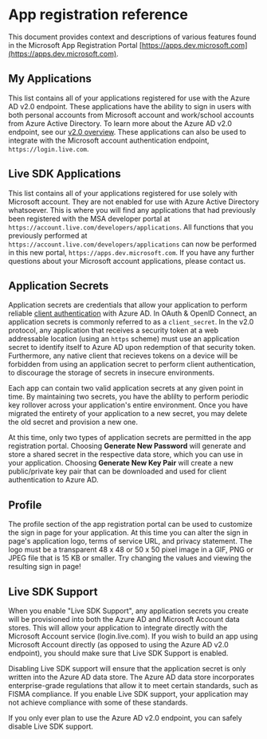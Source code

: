 <properties
	pageTitle="App Registration Portal Help Topics | Microsoft Azure"
	description="A description of various features in the Microsoft app registration portal."
	services="active-directory"
	documentationCenter=""
	authors="dstrockis"
	manager="mbaldwin"
	editor=""/>

<tags
	ms.service="active-directory"
	ms.workload="identity"
	ms.tgt_pltfrm="na"
	ms.devlang="na"
	ms.topic="article"
	ms.date="05/31/2016"
	ms.author="dastrock"/>

# App registration reference
This document provides context and descriptions of various features found in the Microsoft App Registration Portal [https://apps.dev.microsoft.com](https://apps.dev.microsoft.com).

## My Applications
This list contains all of your applications registered for use with the Azure AD v2.0 endpoint.  These applications have the ability to sign in users with both personal accounts from Microsoft account and work/school accounts from Azure Active Directory.  To learn more about the Azure AD v2.0 endpoint, see our [v2.0 overview](active-directory-appmodel-v2-overview.md).  These applications can also be used to integrate with the Microsoft account authentication endpoint, `https://login.live.com`.

## Live SDK Applications
This list contains all of your applications registered for use solely with Microsoft account.  They are not enabled for use with Azure Active Directory whatsoever.  This is where you will find any applications that had previously been registered with the MSA developer portal at `https://account.live.com/developers/applications`.  All functions that you previously performed at `https://account.live.com/developers/applications` can now be performed in this new portal, `https://apps.dev.microsoft.com`.  If you have any further questions about your Microsoft account applications, please contact us.

## Application Secrets
Application secrets are credentials that allow your application to perform reliable [client authentication](http://tools.ietf.org/html/rfc6749#section-2.3) with Azure AD.  In OAuth & OpenID Connect, an application secrets is commonly referred to as a `client_secret`.  In the v2.0 protocol, any application that receives a security token at a web addressable location (using an `https` scheme) must use an application secret to identify itself to Azure AD upon redemption of that security token.  Furthermore, any native client that recieves tokens on a device will be forbidden from using an application secret to perform client authentication, to discourage the storage of secrets in insecure environments.

Each app can contain two valid application secrets at any given point in time.  By maintaining two secrets, you have the ablilty to perform periodic key rollover across your application's entire environment.  Once you have migrated the entirety of your application to a new secret, you may delete the old secret and provision a new one.

At this time, only two types of application secrets are permitted in the app registration portal.  Choosing **Generate New Password** will generate and store a shared secret in the respective data store, which you can use in your application.  Choosing **Generate New Key Pair** will create a new public/private key pair that can be downloaded and used for client authentication to Azure AD.

## Profile
The profile section of the app registration portal can be used to customize the sign in page for your application.  At this time you can alter the sign in page's application logo, terms of service URL, and privacy statement.  The logo must be a transparent 48 x 48 or 50 x 50 pixel image in a GIF, PNG or JPEG file that is 15 KB or smaller.  Try changing the values and viewing the resulting sign in page!

## Live SDK Support
When you enable "Live SDK Support", any application secrets you create will be provisioned into both the Azure AD and Microsoft Account data stores.  This will allow your application to integrate directly with the Microsoft Account service (login.live.com).  If you wish to build an app using Microsoft Account directly (as opposed to using the Azure AD v2.0 endpoint), you should make sure that Live SDK Support is enabled.

Disabling Live SDK support will ensure that the application secret is only written into the Azure AD data store.  The Azure AD data store incorporates enterprise-grade regulations that allow it to meet certain standards, such as FISMA compliance.  If you enable Live SDK support, your application may not achieve compliance with some of these standards.

If you only ever plan to use the Azure AD v2.0 endpoint, you can safely disable Live SDK support.

